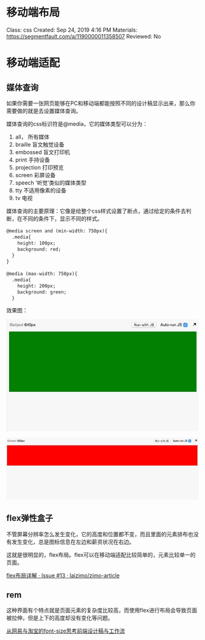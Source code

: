 # 移动端布局

Class: css
Created: Sep 24, 2019 4:16 PM
Materials: https://segmentfault.com/a/1190000011358507
Reviewed: No

# 移动端适配

## 媒体查询

如果你需要一张网页能够在PC和移动端都能按照不同的设计稿显示出来，那么你需要做的就是去设置媒体查询。

媒体查询的css标识符是@media，它的媒体类型可以分为：

1. all， 所有媒体
2. braille 盲文触觉设备
3. embossed 盲文打印机
4. print 手持设备
5. projection 打印预览
6. screen 彩屏设备
7. speech ‘听觉’类似的媒体类型
8. tty 不适用像素的设备
9. tv 电视

媒体查询的主要原理：它像是给整个css样式设置了断点，通过给定的条件去判断，在不同的条件下，显示不同的样式。

    @media screen and (min-width: 750px){
      .media{
        height: 100px;
        background: red;
      }
    }
    
    @media (max-width: 750px){
      .media{
        height: 200px;
        background: green;
      }

效果图：

![](Untitled-4a3babd8-5c92-4648-8361-ec48bf9a56dc.png)

![](Untitled-0a1cdb25-3cd9-492e-8763-126a5bf267f7.png)

## flex弹性盒子

不管屏幕分辨率怎么发生变化，它的高度和位置都不变，而且里面的元素排布也没有发生变化，总是图标信息在左边和薪资状况在右边。

这就是很明显的，flex布局。flex可以在移动端适配比较简单的，元素比较单一的页面。

[flex布局详解 · Issue #13 · laizimo/zimo-article](https://github.com/laizimo/zimo-article/issues/13)

## rem

这种界面有个特点就是页面元素的复杂度比较高，而使用flex进行布局会导致页面被拉伸，但是上下的高度却没有变化等问题。

[从网易与淘宝的font-size思考前端设计稿与工作流](https://www.cnblogs.com/lyzg/p/4877277.html)